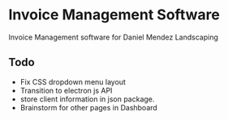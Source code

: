 # Invoice Management Software
Invoice Management software for Daniel Mendez Landscaping 

## Todo
- Fix CSS dropdown menu layout
- Transition to electron js API
- store client information in json package.
- Brainstorm for other pages in Dashboard